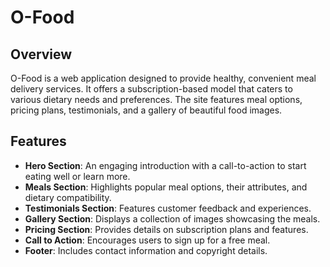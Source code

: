 
# O-Food

## Overview

O-Food is a web application designed to provide healthy, convenient meal delivery services. It offers a subscription-based model that caters to various dietary needs and preferences. The site features meal options, pricing plans, testimonials, and a gallery of beautiful food images.

## Features

- **Hero Section**: An engaging introduction with a call-to-action to start eating well or learn more.
- **Meals Section**: Highlights popular meal options, their attributes, and dietary compatibility.
- **Testimonials Section**: Features customer feedback and experiences.
- **Gallery Section**: Displays a collection of images showcasing the meals.
- **Pricing Section**: Provides details on subscription plans and features.
- **Call to Action**: Encourages users to sign up for a free meal.
- **Footer**: Includes contact information and copyright details.


